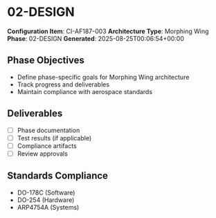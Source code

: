 # 02-DESIGN

**Configuration Item**: CI-AF187-003
**Architecture Type**: Morphing Wing
**Phase**: 02-DESIGN
**Generated**: 2025-08-25T00:06:54+00:00

## Phase Objectives
- Define phase-specific goals for Morphing Wing architecture
- Track progress and deliverables
- Maintain compliance with aerospace standards

## Deliverables
- [ ] Phase documentation
- [ ] Test results (if applicable)
- [ ] Compliance artifacts
- [ ] Review approvals

## Standards Compliance
- DO-178C (Software)
- DO-254 (Hardware)
- ARP4754A (Systems)
